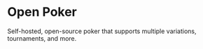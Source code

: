 # Open Poker

Self-hosted, open-source poker that supports multiple variations, tournaments, and more.
